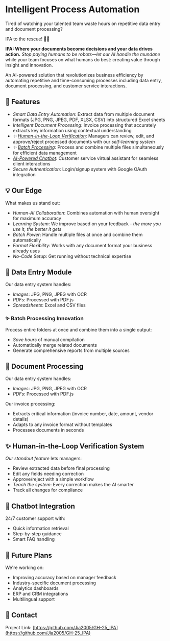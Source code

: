 # Intelligent Process Automation

Tired of watching your talented team waste hours on repetitive data entry and document processing? 

IPA to the rescue! 💼✨

**IPA: Where your documents become decisions and your data drives action.** _Stop paying humans to be robots—let our AI handle the mundane_ while your team focuses on what humans do best: creating value through insight and innovation.

An AI-powered solution that revolutionizes business efficiency by automating repetitive and time-consuming processes including data entry, document processing, and customer service interactions.


## 🚀 Features
- *Smart Data Entry Automation*: Extract data from multiple document formats (JPG, PNG, JPEG, PDF, XLSX, CSV) into structured Excel sheets
- *Intelligent Document Processing*: Invoice processing that accurately extracts key information using contextual understanding
- *✨ [Human-in-the-Loop Verification](#-human-in-the-loop-verification-system)*: Managers can review, edit, and approve/reject processed documents with our *self-learning system*
- *✨ [Batch Processing](#-batch-processing-innovation)*: Process and combine multiple files simultaneously for efficient data management
- *[AI-Powered Chatbot](#-chatbot-integration)*: Customer service virtual assistant for seamless client interactions
- *Secure Authentication*: Login/signup system with Google OAuth integration
## 💡 Our Edge
What makes us stand out:
- *Human-AI Collaboration*: Combines automation with human oversight for maximum accuracy
- *Learning System*: We improve based on your feedback - *the more you use it, the better it gets*
- *Batch Power*: Handle multiple files at once and combine them automatically
- *Format Flexibility*: Works with any document format your business already uses
- *No-Code Setup*: Get running without technical expertise
## 📝 Data Entry Module
Our data entry system handles:
- *Images*: JPG, PNG, JPEG with OCR
- *PDFs*: Processed with PDF.js
- *Spreadsheets*: Excel and CSV files
### ✨ Batch Processing Innovation
Process entire folders at once and combine them into a single output:
- *Save hours* of manual compilation
- Automatically merge related documents
- Generate comprehensive reports from multiple sources
## 📄 Document Processing
Our data entry system handles:
- *Images*: JPG, PNG, JPEG with OCR
- *PDFs*: Processed with PDF.js
  
Our invoice processing:
- Extracts critical information (invoice number, date, amount, vendor details)
- Adapts to any invoice format without templates
- Processes documents in seconds
## ✨ Human-in-the-Loop Verification System
*Our standout feature* lets managers:
- Review extracted data before final processing
- Edit any fields needing correction
- Approve/reject with a simple workflow
- *Teach the system*: Every correction makes the AI smarter
- Track all changes for compliance
## 💬 Chatbot Integration
24/7 customer support with:
- Quick information retrieval
- Step-by-step guidance
- Smart FAQ handling
## 🔮 Future Plans
We're working on:
- Improving accuracy based on manager feedback
- Industry-specific document processing
- Analytics dashboards
- ERP and CRM integrations
- Multilingual support

## 📧 Contact

Project Link: [https://github.com/Jia2005/GH-25_IPA](https://github.com/Jia2005/GH-25_IPA) 
